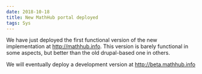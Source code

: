 ```yaml
---
date: 2018-10-18
title: New MathHub portal deployed
tags: Sys
---
```

We have just deployed the first functional version of the new implementation at http://mathhub.info. This version is barely functional in some aspects, but better than the old drupal-based one in others.

We will eventually deploy a development version at http://beta.mathhub.info
